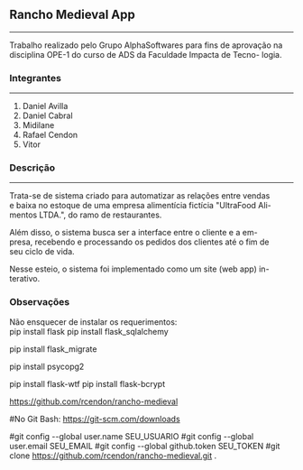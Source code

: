 ## Rancho Medieval App

---

Trabalho realizado pelo Grupo AlphaSoftwares para fins de aprovação
na disciplina OPE-1 do curso de ADS da Faculdade Impacta de Tecno-
logia.

### Integrantes

---

1. Daniel Avilla
2. Daniel Cabral
3. Midilane
4. Rafael Cendon
5. Vitor

### Descrição

---

Trata-se de sistema criado para automatizar as relações entre vendas  
e baixa no estoque de uma empresa alimentícia fictícia "UltraFood Ali-  
mentos LTDA.", do ramo de restaurantes.

Além disso, o sistema busca ser a interface entre o cliente e a em-  
presa, recebendo e processando os pedidos dos clientes até o fim de  
seu ciclo de vida.

Nesse esteio, o sistema foi implementado como um site (web app) in-  
terativo.

### Observações 

Não ensquecer de instalar os requerimentos:   
pip install flask
pip install flask_sqlalchemy

pip install flask_migrate

pip install psycopg2

pip install flask-wtf
pip install flask-bcrypt

https://github.com/rcendon/rancho-medieval

#No Git Bash: https://git-scm.com/downloads

#git config --global user.name SEU_USUARIO
#git config --global user.email SEU_EMAIL
#git config --global github.token SEU_TOKEN
#git clone https://github.com/rcendon/rancho-medieval.git .

